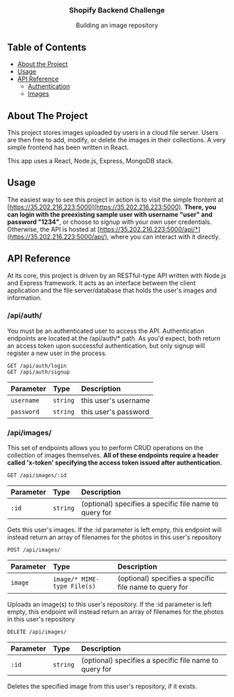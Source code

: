 <br />
<p align="center">

  <h3 align="center">Shopify Backend Challenge</h3>

  <p align="center">
    Building an image repository
    <br />
  </p>
</p>

## Table of Contents

* [About the Project](#about-the-project)
* [Usage](#usage)
* [API Reference](#api-reference)
  * [Authentication](#apiauth)
  * [Images](#apiimages)

## About The Project

This project stores images uploaded by users in a cloud file server. Users are then free to add, modify, or delete the images in their collections.
A very simple frontend has been written in React.

This app uses a React, Node.js, Express, MongoDB stack.

## Usage

The easiest way to see this project in action is to visit the simple frontent at [https://35.202.216.223:5000](https://35.202.216.223:5000). **There, you can login with the preexisting sample user with username "user" and password "1234"**, or choose to signup with your own user credentials. Otherwise, the API is hosted at [https://35.202.216.223:5000/api/*](https://35.202.216.223:5000/api/), where you can interact with it directly.

## API Reference

At its core, this project is driven by an RESTful-type API written with Node.js and Express framework. It acts as an interface between the client application and the file server/database that holds the user's images and information.

### /api/auth/

You must be an authenticated user to access the API. Authentication endpoints are located at the /api/auth/* path. As you'd expect, both return an access token upon successful authentication, but only signup will register a new user in the process. 

```http
GET /api/auth/login
GET /api/auth/signup
```

| Parameter | Type | Description |
| :--- | :--- | :--- |
| `username` | `string` | this user's username |
| `password` | `string` | this user's password |

### /api/images/

This set of endpoints allows you to perform CRUD operations on the collection of images themselves. **All of these endpoints require a header called 'x-token' specifying the access token issued after authentication.**

```http
GET /api/images/:id
```
| Parameter | Type | Description |
| :--- | :--- | :--- |
| `:id` | `string` | (optional) specifies a specific file name to query for |

Gets this user's images. If the :id parameter is left empty, this endpoint will instead return an array of filenames for the photos in this user's repository

```http
POST /api/images/
```
| Parameter | Type | Description |
| :--- | :--- | :--- |
| `image` | `image/* MIME-type File(s)` | (optional) specifies a specific file name to query for |

Uploads an image(s) to this user's repository. If the :id parameter is left empty, this endpoint will instead return an array of filenames for the photos in this user's repository

```http
DELETE /api/images/
```
| Parameter | Type | Description |
| :--- | :--- | :--- |
| `:id` | `string` | (optional) specifies a specific file name to query for |

Deletes the specified image from this user's repository, if it exists.
